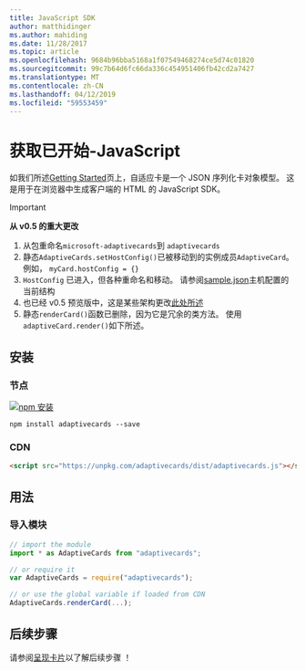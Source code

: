 ```yaml
---
title: JavaScript SDK
author: matthidinger
ms.author: mahiding
ms.date: 11/28/2017
ms.topic: article
ms.openlocfilehash: 9684b96bba5168a1f07549468274ce5d74c01820
ms.sourcegitcommit: 99c7b64d6fc66da336c454951406fb42cd2a7427
ms.translationtype: MT
ms.contentlocale: zh-CN
ms.lasthandoff: 04/12/2019
ms.locfileid: "59553459"
---
```

# <a name="getting-started---javascript"></a>获取已开始-JavaScript

如我们所述[Getting Started](../../../authoring-cards/getting-started.md)页上，自适应卡是一个 JSON 序列化卡对象模型。 这是用于在浏览器中生成客户端的 HTML 的 JavaScript SDK。

> [!IMPORTANT]
> **从 v0.5 的重大更改**
> 
> 1. 从包重命名`microsoft-adaptivecards`到 `adaptivecards`
> 1. 静态`AdaptiveCards.setHostConfig()`已被移动到的实例成员`AdaptiveCard`。 例如， `myCard.hostConfig = {}` 
> 1. `HostConfig` 已进入，但各种重命名和移动。 请参阅[sample.json](https://github.com/Microsoft/AdaptiveCards/blob/master/samples/HostConfig/sample.json)主机配置的当前结构
> 1. 也已经 v0.5 预览版中，这是某些架构更改[此处所述](https://github.com/Microsoft/AdaptiveCards/pull/633)
> 1. 静态`renderCard()`函数已删除，因为它是冗余的类方法。 使用`adaptiveCard.render()`如下所述。 


## <a name="install"></a>安装

### <a name="node"></a>节点

[![npm 安装](https://img.shields.io/npm/v/adaptivecards.svg)](https://www.npmjs.com/package/adaptivecards)

```console
npm install adaptivecards --save
```

### <a name="cdn"></a>CDN

```html
<script src="https://unpkg.com/adaptivecards/dist/adaptivecards.js"></script>
```

## <a name="usage"></a>用法

### <a name="import-the-module"></a>导入模块

```js
// import the module
import * as AdaptiveCards from "adaptivecards";

// or require it
var AdaptiveCards = require("adaptivecards");

// or use the global variable if loaded from CDN
AdaptiveCards.renderCard(...);
```

## <a name="next-steps"></a>后续步骤

请参阅[呈现卡片](render-a-card.md)以了解后续步骤 ！
